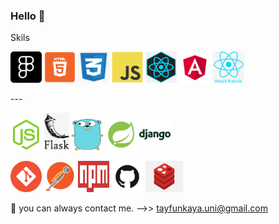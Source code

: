 ### Hello 👋

Skils
<p float="left">
  <img src="https://github.com/TAYFUN-KAYA/Tayfun-Kaya/blob/main/fig2.png" width="50" height="50" />
  <img src="https://github.com/TAYFUN-KAYA/Tayfun-Kaya/blob/main/html.png" width="50" height="50" />
  <img src="https://github.com/TAYFUN-KAYA/Tayfun-Kaya/blob/main/css.png" width="50" height="50" />
  <img src="https://github.com/TAYFUN-KAYA/Tayfun-Kaya/blob/main/js.png" width="50" height="50" />
  <img src="https://github.com/TAYFUN-KAYA/Tayfun-Kaya/blob/main/react.png" width="50" height="50" />
 <img src="https://github.com/TAYFUN-KAYA/Tayfun-Kaya/blob/main/angular.svg.png" width="50" height="50" />
  <img src="https://github.com/TAYFUN-KAYA/Tayfun-Kaya/blob/main/reactnative.png" width="50" height="50" />
</p>
---
<p float="left">
  <img src="https://github.com/TAYFUN-KAYA/Tayfun-Kaya/blob/main/node.webp" width="50" height="50" />
  <img src="https://github.com/TAYFUN-KAYA/Tayfun-Kaya/blob/main/flask.png" width="40" height="60" />
  <img src="https://github.com/TAYFUN-KAYA/Tayfun-Kaya/blob/main/go.png" width="50" height="50" />
  <img src="https://github.com/TAYFUN-KAYA/Tayfun-Kaya/blob/main/spring.png" width="50" height="50" />
  <img src="https://github.com/TAYFUN-KAYA/Tayfun-Kaya/blob/main/django.webp" width="50" height="50" />
</p>

<p float="left">
  <img src="https://github.com/TAYFUN-KAYA/Tayfun-Kaya/blob/main/git.png" width="50" height="50" />
  <img src="https://github.com/TAYFUN-KAYA/Tayfun-Kaya/blob/main/postman.png" width="50" height="50" />
  <img src="https://github.com/TAYFUN-KAYA/Tayfun-Kaya/blob/main/npm.svg.png" width="50" height="50" />
  <img src="https://github.com/TAYFUN-KAYA/Tayfun-Kaya/blob/main/github.png" width="50" height="50" />
  <img src="https://github.com/TAYFUN-KAYA/Tayfun-Kaya/blob/main/redis.png" width="60" height="50" />
</p>

💬 you can always contact me. -->> tayfunkaya.uni@gmail.com 

